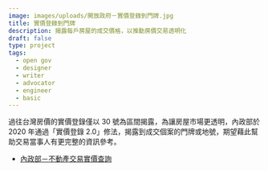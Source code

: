 ```yaml
---
image: images/uploads/開放政府－實價登錄到門牌.jpg
title: 實價登錄到門牌
description: 揭露每戶房屋的成交價格，以推動房價交易透明化
draft: false
type: project
tags:
  - open gov
  - designer
  - writer
  - advocator
  - engineer
  - basic
---
```

過往台灣房價的實價登錄僅以 30 號為區間揭露，為讓房屋市場更透明，內政部於 2020 年通過「實價登錄 2.0」修法，揭露到成交個案的門牌或地號，期望藉此幫助交易當事人有更完整的資訊參考。

- [內政部－不動產交易實價查詢](https://lvr.land.moi.gov.tw/)
